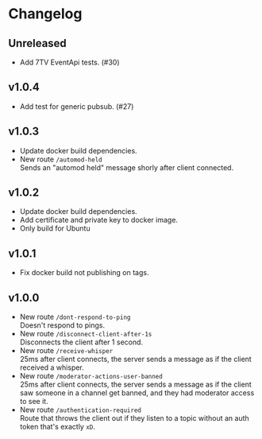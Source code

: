 # Changelog

## Unreleased

 - Add 7TV EventApi tests. (#30)

## v1.0.4

 - Add test for generic pubsub. (#27)

## v1.0.3

 - Update docker build dependencies.
 - New route `/automod-held`  
   Sends an "automod held" message shorly after client connected.

## v1.0.2

 - Update docker build dependencies.
 - Add certificate and private key to docker image.
 - Only build for Ubuntu

## v1.0.1

 - Fix docker build not publishing on tags.

## v1.0.0
 - New route `/dont-respond-to-ping`  
   Doesn't respond to pings.
 - New route `/disconnect-client-after-1s`  
   Disconnects the client after 1 second.
 - New route `/receive-whisper`  
   25ms after client connects, the server sends a message as if the client received a whisper.
 - New route `/moderator-actions-user-banned`  
   25ms after client connects, the server sends a message as if the client saw someone in a channel get banned, and they had moderator access to see it.
 - New route `/authentication-required`  
   Route that throws the client out if they listen to a topic without an auth token that's exactly `xD`.
